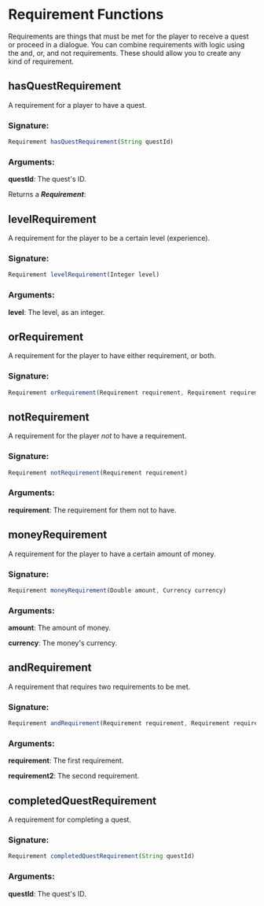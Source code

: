 # Requirement Functions
 Requirements are things that must be met for the player to receive a quest or proceed in a dialogue.
 You can combine requirements with logic using the and, or, and not requirements. These should allow you
 to create any kind of requirement.

## hasQuestRequirement

A requirement for a player to have a quest.

### Signature:
```js
Requirement hasQuestRequirement(String questId)
```
### Arguments:

**questId**: The quest's ID.

Returns a _**Requirement**_: 

## levelRequirement

A requirement for the player to be a certain level (experience).

### Signature:
```js
Requirement levelRequirement(Integer level)
```
### Arguments:

**level**: The level, as an integer.

## orRequirement

A requirement for the player to have either requirement, or both.

### Signature:
```js
Requirement orRequirement(Requirement requirement, Requirement requirement2)
```

## notRequirement

A requirement for the player _not_ to have a requirement.

### Signature:
```js
Requirement notRequirement(Requirement requirement)
```
### Arguments:

**requirement**: The requirement for them not to have.

## moneyRequirement

A requirement for the player to have a certain amount of money.

### Signature:
```js
Requirement moneyRequirement(Double amount, Currency currency)
```
### Arguments:

**amount**:   The amount of money.

**currency**: The money's currency.

## andRequirement

A requirement that requires two requirements to be met.

### Signature:
```js
Requirement andRequirement(Requirement requirement, Requirement requirement2)
```
### Arguments:

**requirement**:  The first requirement.

**requirement2**: The second requirement.

## completedQuestRequirement

A requirement for completing a quest.

### Signature:
```js
Requirement completedQuestRequirement(String questId)
```
### Arguments:

**questId**: The quest's ID.

